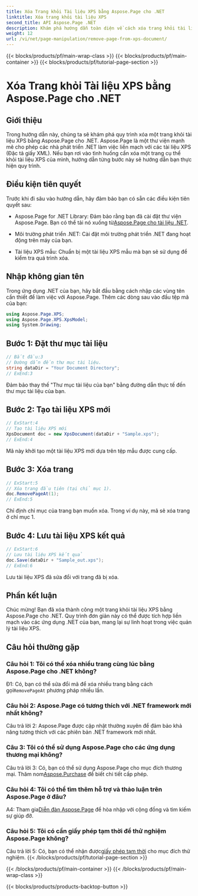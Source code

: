 ```yaml
---
title: Xóa Trang khỏi Tài liệu XPS bằng Aspose.Page cho .NET
linktitle: Xóa trang khỏi tài liệu XPS
second_title: API Aspose.Page .NET
description: Khám phá hướng dẫn toàn diện về cách xóa trang khỏi tài liệu XPS bằng Aspose.Page cho .NET. Tìm hiểu quy trình từng bước, điều kiện tiên quyết và Câu hỏi thường gặp để thao tác tài liệu liền mạch.
weight: 12
url: /vi/net/page-manipulation/remove-page-from-xps-document/
---
```


{{< blocks/products/pf/main-wrap-class >}}
{{< blocks/products/pf/main-container >}}
{{< blocks/products/pf/tutorial-page-section >}}

# Xóa Trang khỏi Tài liệu XPS bằng Aspose.Page cho .NET

## Giới thiệu

Trong hướng dẫn này, chúng ta sẽ khám phá quy trình xóa một trang khỏi tài liệu XPS bằng Aspose.Page cho .NET. Aspose.Page là một thư viện mạnh mẽ cho phép các nhà phát triển .NET làm việc liền mạch với các tài liệu XPS (Đặc tả giấy XML). Nếu bạn rơi vào tình huống cần xóa một trang cụ thể khỏi tài liệu XPS của mình, hướng dẫn từng bước này sẽ hướng dẫn bạn thực hiện quy trình.

## Điều kiện tiên quyết

Trước khi đi sâu vào hướng dẫn, hãy đảm bảo bạn có sẵn các điều kiện tiên quyết sau:

-  Aspose.Page for .NET Library: Đảm bảo rằng bạn đã cài đặt thư viện Aspose.Page. Bạn có thể tải nó xuống từ[Aspose.Page cho tài liệu .NET](https://reference.aspose.com/page/net/).

- Môi trường phát triển .NET: Cài đặt môi trường phát triển .NET đang hoạt động trên máy của bạn.

- Tài liệu XPS mẫu: Chuẩn bị một tài liệu XPS mẫu mà bạn sẽ sử dụng để kiểm tra quá trình xóa.

## Nhập không gian tên

Trong ứng dụng .NET của bạn, hãy bắt đầu bằng cách nhập các vùng tên cần thiết để làm việc với Aspose.Page. Thêm các dòng sau vào đầu tệp mã của bạn:

```csharp
using Aspose.Page.XPS;
using Aspose.Page.XPS.XpsModel;
using System.Drawing;
```

## Bước 1: Đặt thư mục tài liệu

```csharp
// Bắt đầu:3
// Đường dẫn đến thư mục tài liệu.
string dataDir = "Your Document Directory";
// ExEnd:3
```

Đảm bảo thay thế "Thư mục tài liệu của bạn" bằng đường dẫn thực tế đến thư mục tài liệu của bạn.

## Bước 2: Tạo tài liệu XPS mới

```csharp
// ExStart:4
// Tạo tài liệu XPS mới
XpsDocument doc = new XpsDocument(dataDir + "Sample.xps");
// ExEnd:4
```

Mã này khởi tạo một tài liệu XPS mới dựa trên tệp mẫu được cung cấp.

## Bước 3: Xóa trang

```csharp
// ExStart:5
// Xóa trang đầu tiên (tại chỉ mục 1).
doc.RemovePageAt(1);
// ExEnd:5
```

Chỉ định chỉ mục của trang bạn muốn xóa. Trong ví dụ này, mã sẽ xóa trang ở chỉ mục 1.

## Bước 4: Lưu tài liệu XPS kết quả

```csharp
// ExStart:6
// Lưu tài liệu XPS kết quả
doc.Save(dataDir + "Sample_out.xps");
// ExEnd:6
```

Lưu tài liệu XPS đã sửa đổi với trang đã bị xóa.

## Phần kết luận

Chúc mừng! Bạn đã xóa thành công một trang khỏi tài liệu XPS bằng Aspose.Page cho .NET. Quy trình đơn giản này có thể được tích hợp liền mạch vào các ứng dụng .NET của bạn, mang lại sự linh hoạt trong việc quản lý tài liệu XPS.

## Câu hỏi thường gặp

### Câu hỏi 1: Tôi có thể xóa nhiều trang cùng lúc bằng Aspose.Page cho .NET không?

Đ1: Có, bạn có thể sửa đổi mã để xóa nhiều trang bằng cách gọi`RemovePageAt` phương pháp nhiều lần.

### Câu hỏi 2: Aspose.Page có tương thích với .NET framework mới nhất không?

Câu trả lời 2: Aspose.Page được cập nhật thường xuyên để đảm bảo khả năng tương thích với các phiên bản .NET framework mới nhất.

### Câu 3: Tôi có thể sử dụng Aspose.Page cho các ứng dụng thương mại không?

 Câu trả lời 3: Có, bạn có thể sử dụng Aspose.Page cho mục đích thương mại. Thăm nom[Aspose.Purchase](https://purchase.aspose.com/buy) để biết chi tiết cấp phép.

### Câu hỏi 4: Tôi có thể tìm thêm hỗ trợ và thảo luận trên Aspose.Page ở đâu?

 A4: Tham gia[Diễn đàn Aspose.Page](https://forum.aspose.com/c/page/39) để hòa nhập với cộng đồng và tìm kiếm sự giúp đỡ.

### Câu hỏi 5: Tôi có cần giấy phép tạm thời để thử nghiệm Aspose.Page không?

 Câu trả lời 5: Có, bạn có thể nhận được[giấy phép tạm thời](https://purchase.aspose.com/temporary-license/) cho mục đích thử nghiệm.
{{< /blocks/products/pf/tutorial-page-section >}}

{{< /blocks/products/pf/main-container >}}
{{< /blocks/products/pf/main-wrap-class >}}

{{< blocks/products/products-backtop-button >}}
